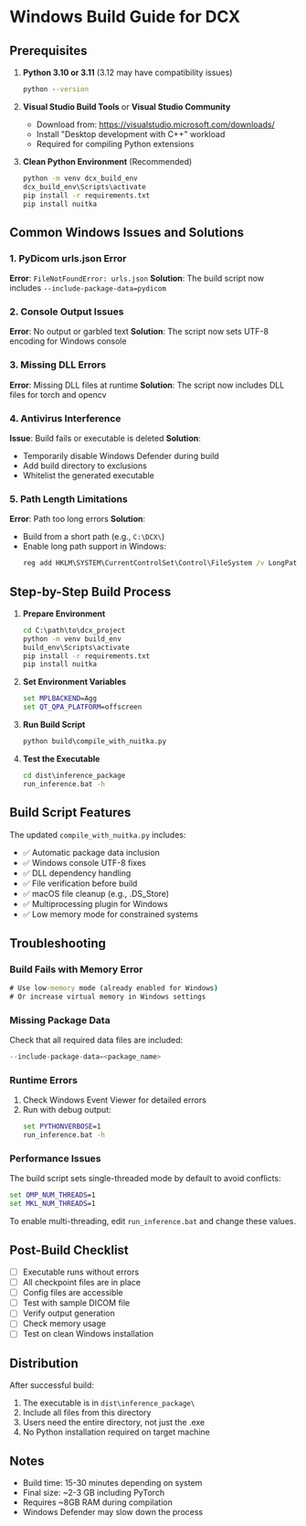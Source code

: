 # Windows Build Guide for DCX

## Prerequisites

1. **Python 3.10 or 3.11** (3.12 may have compatibility issues)
   ```cmd
   python --version
   ```

2. **Visual Studio Build Tools** or **Visual Studio Community**
   - Download from: https://visualstudio.microsoft.com/downloads/
   - Install "Desktop development with C++" workload
   - Required for compiling Python extensions

3. **Clean Python Environment** (Recommended)
   ```cmd
   python -m venv dcx_build_env
   dcx_build_env\Scripts\activate
   pip install -r requirements.txt
   pip install nuitka
   ```

## Common Windows Issues and Solutions

### 1. PyDicom urls.json Error
**Error**: `FileNotFoundError: urls.json`
**Solution**: The build script now includes `--include-package-data=pydicom`

### 2. Console Output Issues
**Error**: No output or garbled text
**Solution**: The script now sets UTF-8 encoding for Windows console

### 3. Missing DLL Errors
**Error**: Missing DLL files at runtime
**Solution**: The script now includes DLL files for torch and opencv

### 4. Antivirus Interference
**Issue**: Build fails or executable is deleted
**Solution**: 
- Temporarily disable Windows Defender during build
- Add build directory to exclusions
- Whitelist the generated executable

### 5. Path Length Limitations
**Error**: Path too long errors
**Solution**: 
- Build from a short path (e.g., `C:\DCX\`)
- Enable long path support in Windows:
  ```cmd
  reg add HKLM\SYSTEM\CurrentControlSet\Control\FileSystem /v LongPathsEnabled /t REG_DWORD /d 1
  ```

## Step-by-Step Build Process

1. **Prepare Environment**
   ```cmd
   cd C:\path\to\dcx_project
   python -m venv build_env
   build_env\Scripts\activate
   pip install -r requirements.txt
   pip install nuitka
   ```

2. **Set Environment Variables**
   ```cmd
   set MPLBACKEND=Agg
   set QT_QPA_PLATFORM=offscreen
   ```

3. **Run Build Script**
   ```cmd
   python build\compile_with_nuitka.py
   ```

4. **Test the Executable**
   ```cmd
   cd dist\inference_package
   run_inference.bat -h
   ```

## Build Script Features

The updated `compile_with_nuitka.py` includes:

- ✅ Automatic package data inclusion
- ✅ Windows console UTF-8 fixes
- ✅ DLL dependency handling
- ✅ File verification before build
- ✅ macOS file cleanup (e.g., .DS_Store)
- ✅ Multiprocessing plugin for Windows
- ✅ Low memory mode for constrained systems

## Troubleshooting

### Build Fails with Memory Error
```cmd
# Use low-memory mode (already enabled for Windows)
# Or increase virtual memory in Windows settings
```

### Missing Package Data
Check that all required data files are included:
```python
--include-package-data=<package_name>
```

### Runtime Errors
1. Check Windows Event Viewer for detailed errors
2. Run with debug output:
   ```cmd
   set PYTHONVERBOSE=1
   run_inference.bat -h
   ```

### Performance Issues
The build script sets single-threaded mode by default to avoid conflicts:
```cmd
set OMP_NUM_THREADS=1
set MKL_NUM_THREADS=1
```

To enable multi-threading, edit `run_inference.bat` and change these values.

## Post-Build Checklist

- [ ] Executable runs without errors
- [ ] All checkpoint files are in place
- [ ] Config files are accessible
- [ ] Test with sample DICOM file
- [ ] Verify output generation
- [ ] Check memory usage
- [ ] Test on clean Windows installation

## Distribution

After successful build:
1. The executable is in `dist\inference_package\`
2. Include all files from this directory
3. Users need the entire directory, not just the .exe
4. No Python installation required on target machine

## Notes

- Build time: 15-30 minutes depending on system
- Final size: ~2-3 GB including PyTorch
- Requires ~8GB RAM during compilation
- Windows Defender may slow down the process